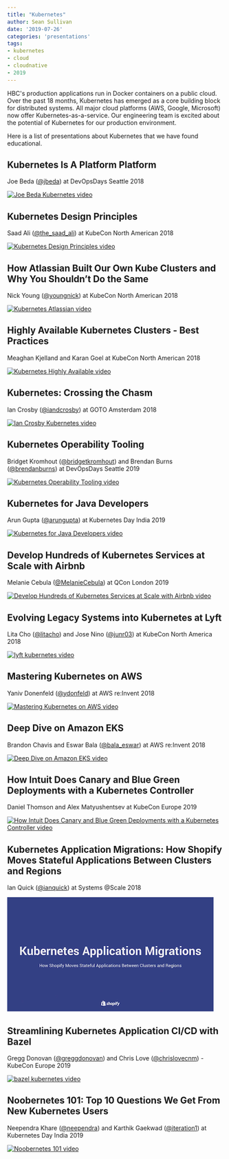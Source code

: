 ```yaml
---
title: "Kubernetes"
author: Sean Sullivan
date: '2019-07-26'
categories: 'presentations'
tags:
- kubernetes
- cloud
- cloudnative
- 2019
---
```


HBC's production applications run in Docker containers on a public cloud. Over the past 18 months, Kubernetes has emerged as a core building block for distributed systems. All major cloud platforms (AWS, Google, Microsoft) now offer Kubernetes-as-a-service. Our engineering team is excited about the potential of Kubernetes for our production environment.

Here is a list of presentations about Kubernetes that we have found educational.

## Kubernetes Is A Platform Platform
Joe Beda ([@jbeda](https://twitter.com/jbeda)) at DevOpsDays Seattle 2018

[![Joe Beda Kubernetes video](https://img.youtube.com/vi/QEu6dpQnJ7A/0.jpg)](https://www.youtube.com/watch?v=QEu6dpQnJ7A "Kubernetes Is A Platform Platform")

## Kubernetes Design Principles
Saad Ali ([@the_saad_ali](https://twitter.com/the_saad_ali)) at KubeCon North American 2018

[![Kubernetes Design Principles video](https://img.youtube.com/vi/ZuIQurh_kDk/0.jpg)](https://www.youtube.com/watch?v=ZuIQurh_kDk "Kubernetes Design Principles")

## How Atlassian Built Our Own Kube Clusters and Why You Shouldn’t Do the Same
Nick Young ([@youngnick](https://twitter.com/youngnick)) at KubeCon North American 2018

[![Kubernetes Atlassian video](https://img.youtube.com/vi/Ol_NYLQP5ec/0.jpg)](https://www.youtube.com/watch?v=Ol_NYLQP5ec "How Atlassian Built Our Own Kube Clusters and Why You Shouldn’t Do the Same")

## Highly Available Kubernetes Clusters - Best Practices
Meaghan Kjelland and Karan Goel at KubeCon North American 2018

[![Kubernetes Highly Available video](https://img.youtube.com/vi/NpT9RraqKdY/0.jpg)](https://www.youtube.com/watch?v=NpT9RraqKdY "Highly Available Kubernetes Clusters - Best Practices")

## Kubernetes: Crossing the Chasm
Ian Crosby ([@iandcrosby](https://twitter.com/iandcrosby)) at GOTO Amsterdam 2018

[![Ian Crosby Kubernetes video](https://img.youtube.com/vi/j9h66mchXi0/0.jpg)](https://www.youtube.com/watch?v=j9h66mchXi0 "Kubernetes: Crossing the Chasm")

## Kubernetes Operability Tooling
Bridget Kromhout ([@bridgetkromhout](https://twitter.com/bridgetkromhout)) and Brendan Burns ([@brendanburns](https://twitter.com/brendanburns)) at DevOpsDays Seattle 2019

[![Kubernetes Operability Tooling video](https://img.youtube.com/vi/rlgyL839bls/0.jpg)](https://www.youtube.com/watch?v=rlgyL839bls "Kubernetes Operability Tooling")

## Kubernetes for Java Developers
Arun Gupta ([@arungupta](https://twitter.com/arungupta)) at Kubernetes Day India 2019

[![Kubernetes for Java Developers video](https://img.youtube.com/vi/FfK0ISSMZNI/0.jpg)](https://www.youtube.com/watch?v=FfK0ISSMZNI "Kubernetes for Java Developers")

## Develop Hundreds of Kubernetes Services at Scale with Airbnb
Melanie Cebula ([@MelanieCebula](https://twitter.com/MelanieCebula)) at QCon London 2019

[![Develop Hundreds of Kubernetes Services at Scale with Airbnb video](https://img.youtube.com/vi/DhuEc-IHrzo/0.jpg)](https://www.youtube.com/watch?v=DhuEc-IHrzo "Develop Hundreds of Kubernetes Services at Scale with Airbnb")

## Evolving Legacy Systems into Kubernetes at Lyft
Lita Cho ([@litacho](https://twitter.com/litacho)) and Jose Nino ([@junr03](https://twitter.com/junr03)) at KubeCon North America 2018

[![lyft kubernetes video](https://img.youtube.com/vi/xQxIoy50Mzo/0.jpg)](https://www.youtube.com/watch?v=xQxIoy50Mzo "Evolving Legacy Systems into Kubernetes at Lyft")

## Mastering Kubernetes on AWS
Yaniv Donenfeld ([@ydonfeld](https://twitter.com/ydonfeld)) at AWS re:Invent 2018

[![Mastering Kubernetes on AWS video](https://img.youtube.com/vi/8OPkt93WyPA/0.jpg)](https://www.youtube.com/watch?v=8OPkt93WyPA "Mastering Kubernetes on AWS")

## Deep Dive on Amazon EKS
Brandon Chavis and Eswar Bala ([@bala_eswar](https://twitter.com/bala_eswar)) at AWS re:Invent 2018

[![Deep Dive on Amazon EKS video](https://img.youtube.com/vi/EDaGpxZ6Qi0/0.jpg)](https://www.youtube.com/watch?v=EDaGpxZ6Qi0 "Deep Dive on Amazon EKS")

## How Intuit Does Canary and Blue Green Deployments with a Kubernetes Controller
Daniel Thomson and Alex Matyushentsev at KubeCon Europe 2019

[![How Intuit Does Canary and Blue Green Deployments with a Kubernetes Controller video](https://img.youtube.com/vi/yeVkTTO9nOA/0.jpg)](https://www.youtube.com/watch?v=yeVkTTO9nOA "How Intuit Does Canary and Blue Green Deployments with a Kubernetes Controller")

## Kubernetes Application Migrations: How Shopify Moves Stateful Applications Between Clusters and Regions
Ian Quick ([@ianquick](https://ca.linkedin.com/in/ianquick)) at Systems @Scale 2018

[![Kubernetes Application Migrations Shopify video](./assets/images/migrations-2019/Kubernetes_Application_Migrations_How_Shopify_Moves_Stateful_Applications-480.png)](https://atscaleconference.com/videos/systems-scale-2018-kubernetes-application-migrations-how-shopify-moves-stateful-applications-between-clusters-and-regions/ "Kubernetes Application Migrations: How Shopify Moves Stateful Applications Between Clusters and Regions")

## Streamlining Kubernetes Application CI/CD with Bazel
Gregg Donovan ([@greggdonovan](https://twitter.com/greggdonovan)) and Chris Love ([@chrislovecnm](https://twitter.com/chrislovecnm)) - KubeCon Europe 2019

[![bazel kubernetes video](https://img.youtube.com/vi/DTvXa-iqrfA/0.jpg)](https://www.youtube.com/watch?v=DTvXa-iqrfA "Streamlining Kubernetes Application CI/CD with Bazel")

## Noobernetes 101: Top 10 Questions We Get From New Kubernetes Users
Neependra Khare ([@neependra](https://twitter.com/neependra)) and Karthik Gaekwad ([@iteration1](https://twitter.com/iteration1)) at Kubernetes Day India 2019

[![Noobernetes 101 video](https://img.youtube.com/vi/pzY55PPrtI8/0.jpg)](https://www.youtube.com/watch?v=pzY55PPrtI8 "Noobernetes 101: Top 10 Questions We Get From New Kubernetes Users")
